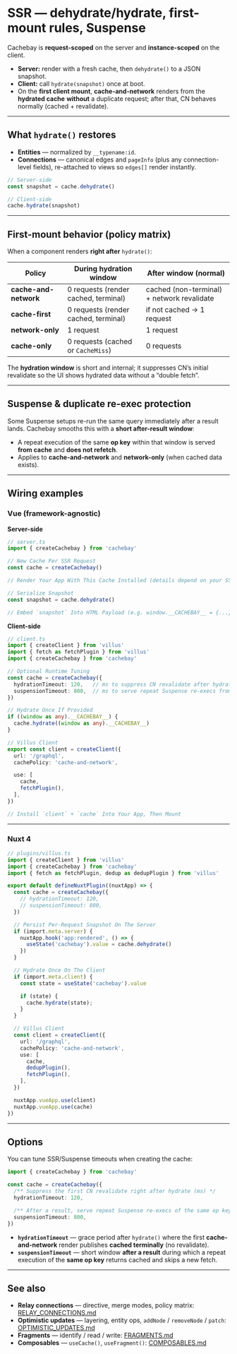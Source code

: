 # SSR — dehydrate/hydrate, first-mount rules, Suspense

Cachebay is **request-scoped** on the server and **instance-scoped** on the client.

- **Server:** render with a fresh cache, then `dehydrate()` to a JSON snapshot.
- **Client:** call `hydrate(snapshot)` once at boot.
- On the **first client mount**, **cache-and-network** renders from the **hydrated cache** **without** a duplicate request; after that, CN behaves normally (cached + revalidate).

---

## What `hydrate()` restores

- **Entities** — normalized by `__typename:id`.
- **Connections** — canonical edges and `pageInfo` (plus any connection-level fields), re-attached to views so `edges[]` render instantly.

```ts
// Server-side
const snapshot = cache.dehydrate()

// Client-side
cache.hydrate(snapshot)
```

---

## First-mount behavior (policy matrix)

When a component renders **right after** `hydrate()`:

| Policy              | During hydration window                     | After window (normal)                      |
|---------------------|---------------------------------------------|--------------------------------------------|
| **cache-and-network** | 0 requests (render cached, terminal)         | cached (non-terminal) + network revalidate |
| **cache-first**       | 0 requests (render cached, terminal)         | if not cached → 1 request                   |
| **network-only**      | 1 request                                     | 1 request                                   |
| **cache-only**        | 0 requests (cached or `CacheMiss`)        | 0 requests                                  |

The **hydration window** is short and internal; it suppresses CN’s initial revalidate so the UI shows hydrated data without a “double fetch”.

---

## Suspense & duplicate re-exec protection

Some Suspense setups re-run the same query immediately after a result lands. Cachebay smooths this with a **short after-result window**:

- A repeat execution of the same **op key** within that window is served **from cache** and **does not refetch**.
- Applies to **cache-and-network** and **network-only** (when cached data exists).

---

## Wiring examples

### Vue (framework-agnostic)

**Server-side**

```ts
// server.ts
import { createCachebay } from 'cachebay'

// New Cache Per SSR Request
const cache = createCachebay()

// Render Your App With This Cache Installed (details depend on your SSR stack)

// Serialize Snapshot
const snapshot = cache.dehydrate()

// Embed `snapshot` Into HTML Payload (e.g. window.__CACHEBAY__ = {...})
```

**Client-side**

```ts
// client.ts
import { createClient } from 'villus'
import { fetch as fetchPlugin } from 'villus'
import { createCachebay } from 'cachebay'

// Optional Runtime Tuning
const cache = createCachebay({
  hydrationTimeout: 120,   // ms to suppress CN revalidate after hydrate
  suspensionTimeout: 800,  // ms to serve repeat Suspense re-execs from cache
})

// Hydrate Once If Provided
if ((window as any).__CACHEBAY__) {
  cache.hydrate((window as any).__CACHEBAY__)
}

// Villus Client
export const client = createClient({
  url: '/graphql',
  cachePolicy: 'cache-and-network',

  use: [
    cache,
    fetchPlugin(),
  ],
})

// Install `client` + `cache` Into Your App, Then Mount
```

---

### Nuxt 4

```ts
// plugins/villus.ts
import { createClient } from 'villus'
import { createCachebay } from 'cachebay'
import { fetch as fetchPlugin, dedup as dedupPlugin } from 'villus'

export default defineNuxtPlugin((nuxtApp) => {
  const cache = createCachebay({
    // hydrationTimeout: 120,
    // suspensionTimeout: 800,
  })

  // Persist Per-Request Snapshot On The Server
  if (import.meta.server) {
    nuxtApp.hook('app:rendered', () => {
      useState('cachebay').value = cache.dehydrate()
    })
  }

  // Hydrate Once On The Client
  if (import.meta.client) {
    const state = useState('cachebay').value

    if (state) {
      cache.hydrate(state);
    }
  }

  // Villus Client
  const client = createClient({
    url: '/graphql',
    cachePolicy: 'cache-and-network',
    use: [
      cache,
      dedupPlugin(),
      fetchPlugin(),
    ],
  })

  nuxtApp.vueApp.use(client)
  nuxtApp.vueApp.use(cache)
})
```

---

## Options

You can tune SSR/Suspense timeouts when creating the cache:

```ts
import { createCachebay } from 'cachebay'

const cache = createCachebay({
  /** Suppress the first CN revalidate right after hydrate (ms) */
  hydrationTimeout: 120,

  /** After a result, serve repeat Suspense re-execs of the same op key from cache (ms) */
  suspensionTimeout: 800,
})
```

- **`hydrationTimeout`** — grace period after `hydrate()` where the first **cache-and-network** render publishes **cached terminally** (no revalidate).
- **`suspensionTimeout`** — short window **after a result** during which a repeat execution of the **same op key** returns cached and skips a new fetch.

---

## See also

- **Relay connections** — directive, merge modes, policy matrix: [RELAY_CONNECTIONS.md](./RELAY_CONNECTIONS.md)
- **Optimistic updates** — layering, entity ops, `addNode` / `removeNode` / `patch`: [OPTIMISTIC_UPDATES.md](./OPTIMISTIC_UPDATES.md)
- **Fragments** — identify / read / write: [FRAGMENTS.md](./FRAGMENTS.md)
- **Composables** — `useCache()`, `useFragment()`: [COMPOSABLES.md](./COMPOSABLES.md)
